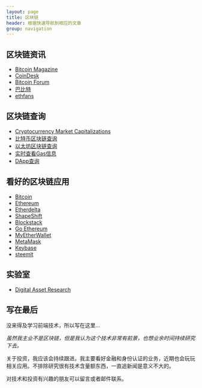 ```yaml
---
layout: page
title: 区块链 
header: 根据快速导航到相应的文章
group: navigation
---
```


## 区块链资讯

- [Bitcoin Magazine](https://bitcoinmagazine.com/)
- [CoinDesk](https://www.coindesk.com/)
- [Bitcoin Forum](https://bitcointalk.org/)
- [巴比特](http://www.8btc.com/)
- [ethfans](http://ethfans.org/)

## 区块链查询

- [Cryptocurrency Market Capitalizations](https://coinmarketcap.com/)
- [比特币区块链查询](https://blockchain.info/)
- [以太坊区块链查询](https://etherscan.io/)
- [实时查看Gas信息](http://ethgasstation.info/index.php)
- [DApp查询](https://www.stateofthedapps.com/)

## 看好的区块链应用

- [Bitcoin](https://bitcoin.org/en/)
- [Ethereum](https://ethereum.org/)
- [Etherdelta](https://etherdelta.com/)
- [ShapeShift](https://zh.shapeshift.io/#/coins)
- [Blockstack](https://blockstack.org/)
- [Go Ethereum](https://geth.ethereum.org/)
- [MyEtherWallet](https://www.myetherwallet.com/)
- [MetaMask](https://metamask.io)
- [Keybase](https://keybase.io/)
- [steemit](https://steemit.com)

## 实验室
- [Digital Asset Research](https://www.digitalassetresearch.com/)


## 写在最后

没来得及学习前端技术，所以写在这里...

*虽然我主业不是区块链，但是我认为这个技术非常有前景，也想业余时间持续研究下去。*


关于投资，我应该会持续跟进。我主要看好金融和身份认证的业务，近期也会玩玩相关应用。不排除研究很有技术含量额东西，一直追新闻是意义不大的。


对技术和投资有兴趣的朋友可以留言或者邮件联系。





